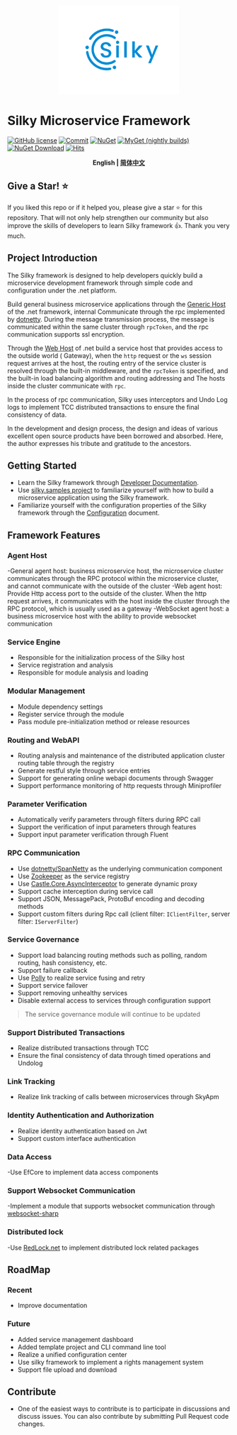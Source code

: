 <p align="center">
  <img height="200" src="./docs/.vuepress/public/assets/logo/logo.svg">
</p>

# Silky Microservice Framework
[![GitHub license](https://img.shields.io/badge/license-MIT-blue.svg)](./LICENSE)
[![Commit](https://img.shields.io/github/last-commit/liuhll/silky)](https://img.shields.io/github/last-commit/liuhll/silky)
[![NuGet](https://img.shields.io/nuget/v/silky.Core.svg?style=flat-square)](https://www.nuget.org/packages/Silky.Core)
[![MyGet (nightly builds)](https://img.shields.io/myget/silky-preview/vpre/Silky.Core.svg?style=flat-square)](https://www.myget.org/feed/Packages/silky-preview)
[![NuGet Download](https://img.shields.io/nuget/dt/Silky.Core.svg?style=flat-square)](https://www.nuget.org/packages/Silky.Core)
[![Hits](https://hits.seeyoufarm.com/api/count/incr/badge.svg?url=https%3A%2F%2Fgithub.com%2Fliuhll%2Fsilky&count_bg=%2379C83D&title_bg=%23555555&icon=&icon_color=%23E7E7E7&title=hits&edge_flat=false)](https://hits.seeyoufarm.com)

<div align="center">

**English | [简体中文](./README.md)**

</div>

## Give a Star! ⭐️

If you liked this repo or if it helped you, please give a star ⭐️ for this repository. That will not only help strengthen our community but also improve the skills of developers to learn Silky framework 👍. Thank you very much.

## Project Introduction

The Silky framework is designed to help developers quickly build a microservice development framework through simple code and configuration under the .net platform.

Build general business microservice applications through the [Generic Host](https://docs.microsoft.com/en-us/aspnet/core/fundamentals/host/generic-host?view=aspnetcore-5.0) of the .net framework, internal Communicate through the rpc implemented by [dotnetty](https://github.com/Azure/DotNetty). During the message transmission process, the message is communicated within the same cluster through `rpcToken`, and the rpc communication supports ssl encryption.

Through the [Web Host](https://docs.microsoft.com/en-us/aspnet/core/fundamentals/host/web-host?view=aspnetcore-5.0) of .net  build a service host that provides access to the outside world ( Gateway), when the `http` request or the `ws` session request arrives at the host, the routing entry of the service cluster is resolved through the built-in middleware, and the `rpcToken` is specified, and the built-in load balancing algorithm and routing addressing and The hosts inside the cluster communicate with `rpc`.

In the process of rpc communication, Silky uses interceptors and Undo Log logs to implement TCC distributed transactions to ensure the final consistency of data.


In the development and design process, the design and ideas of various excellent open source products have been borrowed and absorbed. Here, the author expresses his tribute and gratitude to the ancestors.

## Getting Started

- Learn the Silky framework through [Developer Documentation](http://docs.lms-fk.com/silky/).
- Use [silky.samples project](http://docs.lms-fk.com/silky/dev-docs/quick-start.html) to familiarize yourself with how to build a microservice application using the Silky framework.
- Familiarize yourself with the configuration properties of the Silky framework through the [Configuration](http://docs.lms-fk.com/config/) document.

## Framework Features

### Agent Host
-General agent host: business microservice host, the microservice cluster communicates through the RPC protocol within the microservice cluster, and cannot communicate with the outside of the cluster
-Web agent host: Provide Http access port to the outside of the cluster. When the http request arrives, it communicates with the host inside the cluster through the RPC protocol, which is usually used as a gateway
-WebSocket agent host: a business microservice host with the ability to provide websocket communication

### Service Engine
- Responsible for the initialization process of the Silky host
- Service registration and analysis
- Responsible for module analysis and loading

### Modular Management
- Module dependency settings
- Register service through the module
- Pass module pre-initialization method or release resources

### Routing and WebAPI
- Routing analysis and maintenance of the distributed application cluster routing table through the registry
- Generate restful style through service entries
- Support for generating online webapi documents through Swagger
- Support performance monitoring of http requests through Miniprofiler

### Parameter Verification
- Automatically verify parameters through filters during RPC call
- Support the verification of input parameters through features
- Support input parameter verification through Fluent

### RPC Communication
- Use [dotnetty/SpanNetty](https://github.com/cuteant/SpanNetty) as the underlying communication component
- Use [Zookeeper](https://zookeeper.apache.org) as the service registry
- Use [Castle.Core.AsyncInterceptor](https://www.nuget.org/packages/Castle.Core.AsyncInterceptor/) to generate dynamic proxy
- Support cache interception during service call
- Support JSON, MessagePack, ProtoBuf encoding and decoding methods
- Support custom filters during Rpc call (client filter: `IClientFilter`, server filter: `IServerFilter`)

### Service Governance
- Support load balancing routing methods such as polling, random routing, hash consistency, etc.
- Support failure callback
- Use [Polly](https://github.com/App-vNext/Polly) to realize service fusing and retry
- Support service failover
- Support removing unhealthy services
- Disable external access to services through configuration support

> The service governance module will continue to be updated

### Support Distributed Transactions
- Realize distributed transactions through TCC
- Ensure the final consistency of data through timed operations and Undolog

### Link Tracking
- Realize link tracking of calls between microservices through SkyApm

### Identity Authentication and Authorization
- Realize identity authentication based on Jwt
- Support custom interface authentication

### Data Access
-Use EfCore to implement data access components

### Support Websocket Communication
-Implement a module that supports websocket communication through [websocket-sharp](https://github.com/sta/websocket-sharp)

### Distributed lock
-Use [RedLock.net](https://github.com/samcook/RedLock.net) to implement distributed lock related packages

## RoadMap

### Recent
- Improve documentation

### Future
- Added service management dashboard
- Added template project and CLI command line tool
- Realize a unified configuration center
- Use silky framework to implement a rights management system
- Support file upload and download

## Contribute
- One of the easiest ways to contribute is to participate in discussions and discuss issues. You can also contribute by submitting Pull Request code changes.
